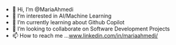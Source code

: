- 👋 Hi, I’m @MariaAhmedi
- 👀 I’m interested in AI/Machine Learning
- 🌱 I’m currently learning about Github Copilot
- 💞️ I’m looking to collaborate on Software Development Projects
- 📫 How to reach me ...www.linkedin.com/in/mariaahmedi/

<!---
MariaAhmedi/MariaAhmedi is a ✨ special ✨ repository because its `README.md` (this file) appears on your GitHub profile.
You can click the Preview link to take a look at your changes.
--->
